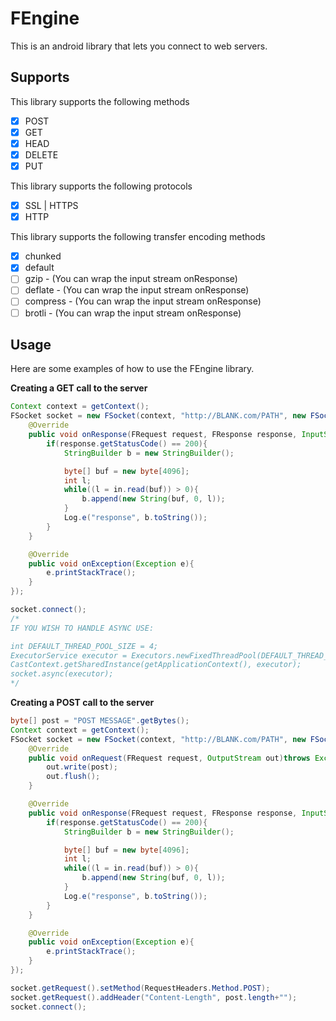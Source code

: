 FEngine
========

This is an android library that lets you connect to web servers.

Supports
-----
This library supports the following methods
- [x] POST
- [x] GET
- [x] HEAD
- [x] DELETE
- [x] PUT

This library supports the following protocols
- [x] SSL | HTTPS
- [x] HTTP

This library supports the following transfer encoding methods
- [x] chunked
- [x] default
- [ ] gzip - (You can wrap the input stream onResponse)
- [ ] deflate - (You can wrap the input stream onResponse)
- [ ] compress - (You can wrap the input stream onResponse)
- [ ] brotli - (You can wrap the input stream onResponse)

Usage
-----
Here are some examples of how to use the FEngine library.

**Creating a GET call to the server**
```Java
Context context = getContext();
FSocket socket = new FSocket(context, "http://BLANK.com/PATH", new FSocketCallback(){
    @Override
    public void onResponse(FRequest request, FResponse response, InputStream in)throws Exception {
        if(response.getStatusCode() == 200){
            StringBuilder b = new StringBuilder();

            byte[] buf = new byte[4096];
            int l;
            while((l = in.read(buf)) > 0){
                b.append(new String(buf, 0, l));
            }
            Log.e("response", b.toString());
        }
    }

    @Override
    public void onException(Exception e){
        e.printStackTrace();
    }
});

socket.connect();
/*
IF YOU WISH TO HANDLE ASYNC USE:

int DEFAULT_THREAD_POOL_SIZE = 4;
ExecutorService executor = Executors.newFixedThreadPool(DEFAULT_THREAD_POOL_SIZE);
CastContext.getSharedInstance(getApplicationContext(), executor);
socket.async(executor);
*/
```

**Creating a POST call to the server**
```Java
byte[] post = "POST MESSAGE".getBytes();
Context context = getContext();
FSocket socket = new FSocket(context, "http://BLANK.com/PATH", new FSocketCallback(){
    @Override
    public void onRequest(FRequest request, OutputStream out)throws Exception {
        out.write(post);
        out.flush();
    }

    @Override
    public void onResponse(FRequest request, FResponse response, InputStream in)throws Exception {
        if(response.getStatusCode() == 200){
            StringBuilder b = new StringBuilder();

            byte[] buf = new byte[4096];
            int l;
            while((l = in.read(buf)) > 0){
                b.append(new String(buf, 0, l));
            }
            Log.e("response", b.toString());
        }
    }

    @Override
    public void onException(Exception e){
        e.printStackTrace();
    }
});

socket.getRequest().setMethod(RequestHeaders.Method.POST);
socket.getRequest().addHeader("Content-Length", post.length+"");
socket.connect();
```

